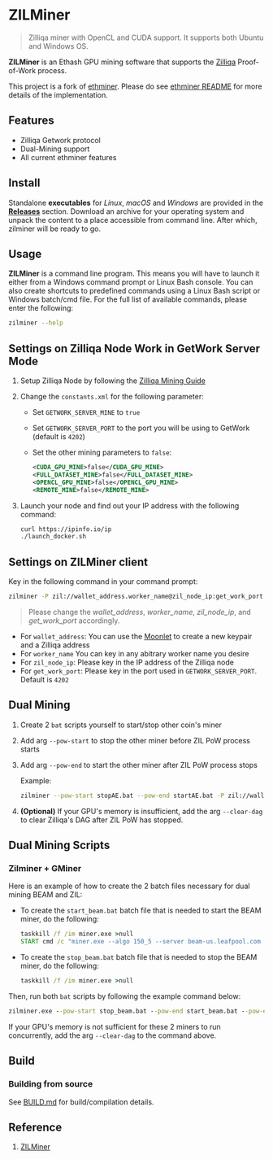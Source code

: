 # ZILMiner

> Zilliqa miner with OpenCL and CUDA support. It supports both Ubuntu and Windows OS.

**ZILMiner** is an Ethash GPU mining software that supports the [Zilliqa](https://github.com/Zilliqa) Proof-of-Work process.  

This project is a fork of [ethminer](https://github.com/ethereum-mining/ethminer). Please do see [ethminer README](https://github.com/ethereum-mining/ethminer/blob/master/README.md) for more details of the implementation.

## Features

* Zilliqa Getwork protocol
* Dual-Mining support
* All current ethminer features

## Install

Standalone **executables** for *Linux*, *macOS* and *Windows* are provided in
the [**Releases**](https://github.com/DurianStallSingapore/ZILMiner/releases) section.
Download an archive for your operating system and unpack the content to a place
accessible from command line. After which, zilminer will be ready to go.

## Usage

**ZILMiner** is a command line program. This means you will have to launch it either
from a Windows command prompt or Linux Bash console. You can also create shortcuts to
predefined commands using a Linux Bash script or Windows batch/cmd file.
For the full list of available commands, please enter the following:

```sh
zilminer --help
```

## Settings on Zilliqa Node Work in GetWork Server Mode

1. Setup Zilliqa Node by following the [Zilliqa Mining Guide](https://github.com/Zilliqa/Zilliqa/wiki/Mining)
1. Change the `constants.xml` for the following parameter:
    * Set `GETWORK_SERVER_MINE` to `true`
    * Set `GETWORK_SERVER_PORT` to the port you will be using to GetWork (default is `4202`)
    * Set the other mining parameters to `false`:

       ```xml
       <CUDA_GPU_MINE>false</CUDA_GPU_MINE>
       <FULL_DATASET_MINE>false</FULL_DATASET_MINE>
       <OPENCL_GPU_MINE>false</OPENCL_GPU_MINE>
       <REMOTE_MINE>false</REMOTE_MINE>
       ```

1. Launch your node and find out your IP address with the following command:

    ```bash
    curl https://ipinfo.io/ip
    ./launch_docker.sh
    ```

## Settings on ZILMiner client

Key in the following command in your command prompt:

```sh
zilminer -P zil://wallet_address.worker_name@zil_node_ip:get_work_port
```

> Please change the *wallet_address*, *worker_name*, *zil_node_ip*, and *get_work_port* accordingly.

* For `wallet_address`: You can use the [Moonlet](https://moonlet.xyz/) to create a new keypair and a Zilliqa address
* For `worker_name` You can key in any abitrary worker name you desire
* For `zil_node_ip`: Please key in the IP address of the Zilliqa node
* For `get_work_port`: Please key in the port used in `GETWORK_SERVER_PORT`. Default is `4202`

## Dual Mining

1. Create 2 `bat` scripts yourself to start/stop other coin's miner
1. Add arg `--pow-start` to stop the other miner before ZIL PoW process starts
1. Add arg `--pow-end` to start the other miner after ZIL PoW process stops

   Example:

   ```sh
   zilminer --pow-start stopAE.bat --pow-end startAE.bat -P zil://wallet_address.worker_name@zil_node_ip:get_work_port
   ```

1. **(Optional)** If your GPU's memory is insufficient, add the arg `--clear-dag` to clear Zilliqa's DAG after ZIL PoW has stopped.

## Dual Mining Scripts

### Zilminer + GMiner

Here is an example of how to create the 2 batch files necessary for dual mining BEAM and ZIL:

* To create the `start_beam.bat` batch file that is needed to start the BEAM miner, do the following:

   ```bat
   taskkill /f /im miner.exe >null
   START cmd /c "miner.exe --algo 150_5 --server beam-us.leafpool.com --port 4444 --ssl 1 --user walletxxx.namexxx"
   ```

* To create the `stop_beam.bat` batch file that is needed to stop the BEAM miner, do the following:

   ```bat
   taskkill /f /im miner.exe >null
   ```

Then, run both `bat` scripts by following the example command below:

```bat
zilminer.exe --pow-start stop_beam.bat --pow-end start_beam.bat --pow-end-at-startup -P zil://wallet_address.worker_name@proxy.getzil.com:5000/api
```

If your GPU's memory is not sufficient for these 2 miners to run concurrently, add the arg `--clear-dag` to the command above.

## Build

### Building from source

See [BUILD.md](https://github.com/ethereum-mining/ethminer/blob/master/docs/BUILD.md) for build/compilation details.

## Reference

1. [ZILMiner](https://github.com/DurianStallSingapore/ZILMiner)
